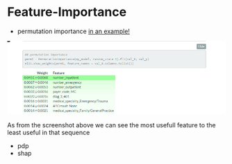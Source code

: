 
# Feature-Importance

- permutation importance
[in an example! ](https://sirwilliam254.github.io/Feature-Importance/feat.html)



![image](https://github.com/SirWilliam254/Feature-Importance/blob/main/permutationimporatance.png)

As from the screenshot above we can see the most usefull feature to the least useful in that sequence
- pdp
- shap
